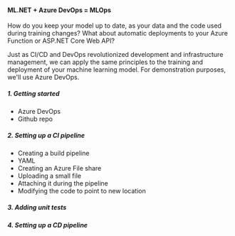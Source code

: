 #### ML.NET + Azure DevOps = MLOps
How do you keep your model up to date, as your data and the code used during training changes?
What about automatic deployments to your Azure Function or ASP.NET Core Web API? 

Just as CI/CD and DevOps revolutionized development and infrastructure management, we can apply the same principles to the training and deployment of your machine learning model.
For demonstration purposes, we'll use Azure DevOps.

##### 1. Getting started
- Azure DevOps
- Github repo

##### 2. Setting up a CI pipeline
- Creating a build pipeline
- YAML
- Creating an Azure File share
- Uploading a small file
- Attaching it during the pipeline
- Modifying the code to point to new location

##### 3. Adding unit tests

##### 4. Setting up a CD pipeline
